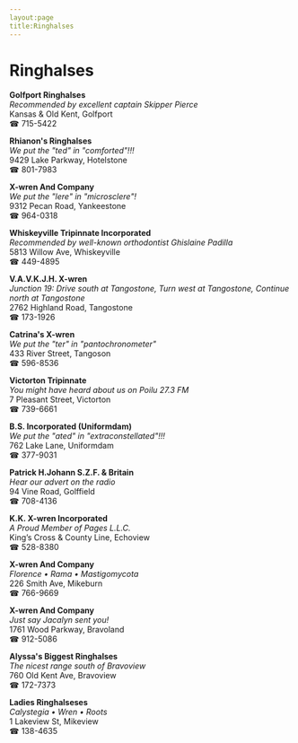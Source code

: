 ```yaml
---
layout:page
title:Ringhalses
---
```

# Ringhalses

**Golfport Ringhalses**  
_Recommended by excellent captain Skipper Pierce_  
Kansas & Old Kent, Golfport  
☎ 715-5422



**Rhianon's Ringhalses**  
_We put the "ted" in "comforted"!!!_  
9429 Lake Parkway, Hotelstone  
☎ 801-7983



**X-wren And Company**  
_We put the "lere" in "microsclere"!_  
9312 Pecan Road, Yankeestone  
☎ 964-0318



**Whiskeyville Tripinnate Incorporated**  
_Recommended by well-known orthodontist Ghislaine Padilla_  
5813 Willow Ave, Whiskeyville  
☎ 449-4895



**V.A.V.K.J.H. X-wren**  
_Junction 19: Drive south at Tangostone, Turn west at Tangostone, Continue north at Tangostone_  
2762 Highland Road, Tangostone  
☎ 173-1926



**Catrina's X-wren**  
_We put the "ter" in "pantochronometer"_  
433 River Street, Tangoson  
☎ 596-8536



**Victorton Tripinnate**  
_You might have heard about us on Poilu 27.3 FM_  
7 Pleasant Street, Victorton  
☎ 739-6661



**B.S. Incorporated (Uniformdam)**  
_We put the "ated" in "extraconstellated"!!!_  
762 Lake Lane, Uniformdam  
☎ 377-9031



**Patrick H.Johann S.Z.F. & Britain**  
_Hear our advert on the radio_  
94 Vine Road, Golffield  
☎ 708-4136



**K.K. X-wren Incorporated**  
_A Proud Member of Pages L.L.C._  
King’s Cross & County Line, Echoview  
☎ 528-8380



**X-wren And Company**  
_Florence • Rama • Mastigomycota_  
226 Smith Ave, Mikeburn  
☎ 766-9669



**X-wren And Company**  
_Just say Jacalyn sent you!_  
1761 Wood Parkway, Bravoland  
☎ 912-5086



**Alyssa's Biggest Ringhalses**  
_The nicest range south of Bravoview_  
760 Old Kent Ave, Bravoview  
☎ 172-7373



**Ladies Ringhalseses**  
_Calystegia • Wren • Roots_  
1 Lakeview St, Mikeview  
☎ 138-4635



